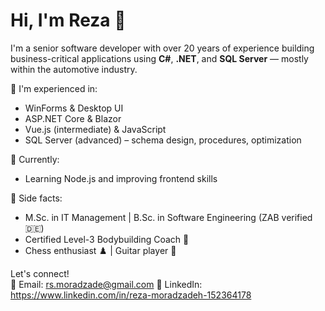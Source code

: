 # Hi, I'm Reza 👋

I'm a senior software developer with over 20 years of experience building business-critical applications using **C#**, **.NET**, and **SQL Server** — mostly within the automotive industry.

🔧 I'm experienced in:
- WinForms & Desktop UI
- ASP.NET Core & Blazor
- Vue.js (intermediate) & JavaScript
- SQL Server (advanced) – schema design, procedures, optimization

🚀 Currently:
- Learning Node.js and improving frontend skills

📌 Side facts:
- M.Sc. in IT Management | B.Sc. in Software Engineering (ZAB verified 🇩🇪)
- Certified Level-3 Bodybuilding Coach 💪
- Chess enthusiast ♟️ | Guitar player 🎸

Let's connect!  
📧 Email:  rs.moradzade@gmail.com
🔗 LinkedIn: https://www.linkedin.com/in/reza-moradzadeh-152364178
